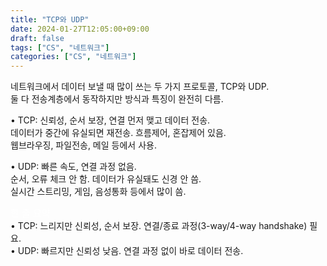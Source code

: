 ```yaml
---
title: "TCP와 UDP"
date: 2024-01-27T12:05:00+09:00
draft: false
tags: ["CS", "네트워크"]
categories: ["CS", "네트워크"]
---
```


네트워크에서 데이터 보낼 때 많이 쓰는 두 가지 프로토콜, TCP와 UDP.\
둘 다 전송계층에서 동작하지만 방식과 특징이 완전히 다름.

•	TCP: 신뢰성, 순서 보장, 연결 먼저 맺고 데이터 전송.\
데이터가 중간에 유실되면 재전송. 흐름제어, 혼잡제어 있음.\
웹브라우징, 파일전송, 메일 등에서 사용.

•	UDP: 빠른 속도, 연결 과정 없음.\
순서, 오류 체크 안 함. 데이터가 유실돼도 신경 안 씀.\
실시간 스트리밍, 게임, 음성통화 등에서 많이 씀.

<span style="font-size:15px; color:white;">한 줄 요약</span>\
•	TCP: 느리지만 신뢰성, 순서 보장. 연결/종료 과정(3-way/4-way handshake) 필요.\
•	UDP: 빠르지만 신뢰성 낮음. 연결 과정 없이 바로 데이터 전송.